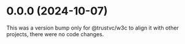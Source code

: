 # 0.0.0 (2024-10-07)

This was a version bump only for @trustvc/w3c to align it with other projects, there were no code changes.
